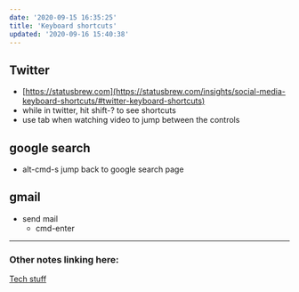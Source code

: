 ```yaml
---
date: '2020-09-15 16:35:25'
title: 'Keyboard shortcuts'
updated: '2020-09-16 15:40:38'
---
```

## Twitter
* [https://statusbrew.com](https://statusbrew.com/insights/social-media-keyboard-shortcuts/#twitter-keyboard-shortcuts)
* while in twitter, hit shift-? to see shortcuts
* use tab when watching video to jump between the controls

## google search
* alt-cmd-s jump back to google search page

## gmail
* send mail
  * cmd-enter

---
### Other notes linking here:

[Tech stuff](/Tech-stuff)
